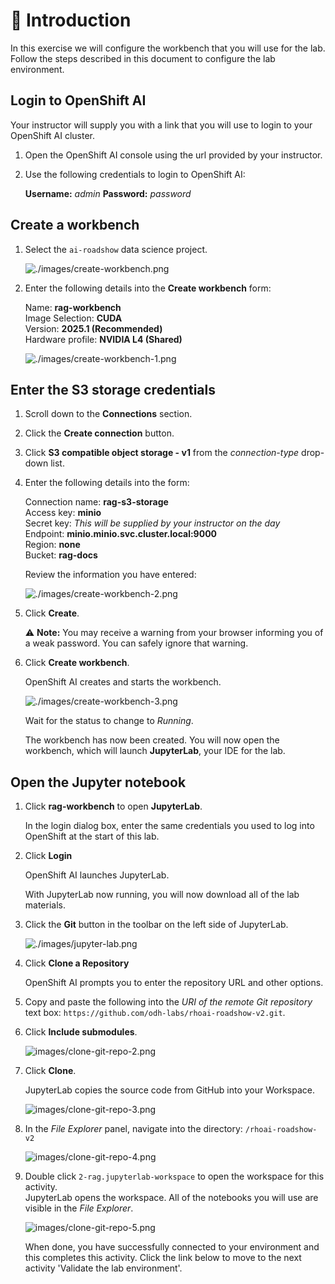 # 💁 Introduction

In this exercise we will configure the workbench that you will use for the lab. Follow the steps described in this document to configure the lab environment.

## Login to OpenShift AI

Your instructor will supply you with a link that you will use to login to your OpenShift AI cluster.

1. Open the OpenShift AI console using the url provided by your instructor.

2. Use the following credentials to login to OpenShift AI:

    **Username:** *admin*
    **Password:** *password*

## Create a workbench

1. Select the `ai-roadshow` data science project.

    ![./images/create-workbench.png](images/create-workbench.png)

2. Enter the following details into the **Create workbench** form:

    Name: **rag-workbench**  
    Image Selection: **CUDA**  
    Version: **2025.1 (Recommended)**  
    Hardware profile: **NVIDIA L4 (Shared)**  

    ![./images/create-workbench-1.png](images/create-workbench-1.png)

## Enter the S3 storage credentials

1. Scroll down to the **Connections** section.

2. Click the **Create connection** button.

3. Click **S3 compatible object storage - v1** from the *connection-type* drop-down list.

4. Enter the following details into the form:

    Connection name: **rag-s3-storage**  
    Access key: **minio**  
    Secret key: *This will be supplied by your instructor on the day*  
    Endpoint: **minio.minio.svc.cluster.local:9000**  
    Region: **none**  
    Bucket: **rag-docs**  

    Review the information you have entered:

    ![./images/create-workbench-2.png](images/create-workbench-2.png)

5. Click **Create**.

    ⚠️ **Note:** You may receive a warning from your browser informing you of a weak password. You can safely ignore that warning.

6. Click **Create workbench**.

    OpenShift AI creates and starts the workbench.

    ![./images/create-workbench-3.png](images/create-workbench-3.png)

    Wait for the status to change to *Running*.

    The workbench has now been created. You will now open the workbench, which will launch **JupyterLab**, your IDE for the lab.  

## Open the Jupyter notebook

1. Click **rag-workbench** to open **JupyterLab**.

    In the login dialog box, enter the same credentials you used to log into OpenShift at the start of this lab.

2. Click **Login**

    OpenShift AI launches JupyterLab.  

    With JupyterLab now running, you will now download all of the lab materials.

3. Click the **Git** button in the toolbar on the left side of JupyterLab.

    ![./images/jupyter-lab.png](images/jupyter-lab.png)  

4. Click **Clone a Repository**

    OpenShift AI prompts you to enter the repository URL and other options.

5. Copy and paste the following into the *URI of the remote Git repository* text box: `https://github.com/odh-labs/rhoai-roadshow-v2.git`.

6. Click **Include submodules**.

    ![images/clone-git-repo-2.png](images/clone-git-repo-2.png) 

7. Click **Clone**.

    JupyterLab copies the source code from GitHub into your Workspace.

    ![images/clone-git-repo-3.png](images/clone-git-repo-3.png)

8. In the *File Explorer* panel, navigate into the directory: `/rhoai-roadshow-v2`  

    ![images/clone-git-repo-4.png](images/clone-git-repo-4.png)  

9. Double click `2-rag.jupyterlab-workspace` to open the workspace for this activity.  
   JupyterLab opens the workspace. All of the notebooks you will use are visible in the *File Explorer*.

    ![images/clone-git-repo-5.png](images/clone-git-repo-5.png)  

    When done, you have successfully connected to your environment and this completes this activity. Click the link below to move to the next activity 'Validate the lab environment'.
